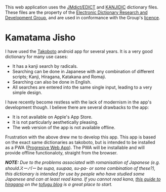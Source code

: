 This web application uses the
[JMdict/EDICT](http://www.edrdg.org/wiki/index.php/JMdict-EDICT_Dictionary_Project)
and [KANJIDIC](http://www.edrdg.org/wiki/index.php/KANJIDIC_Project) dictionary
files. These files are the property of the [Electronic Dictionary Research and
Development Group](http://www.edrdg.org/), and are used in conformance with the
Group's [licence](http://www.edrdg.org/edrdg/licence.html).

# Kamatama Jisho

I have used the [Takoboto](http://takoboto.jp/) android app for several years.
It is a very good dictionary for many use cases:

- It has a kanji search by radicals.
- Searching can be done in Japanese with any combination of different scripts;
  Kanji, Hiragana, Katakana and Romaji.
- Searching can also be done in English.
- All searches are entered into the same single input, leading to a very simple
  design.

I have recently become restless with the lack of modernism in the app's
development though. I believe there are several drawbacks to the app:

- It is not available on Apple's App Store.
- It is not particularly aesthetically pleasing.
- The web version of the app is not available offline.

Frustration with the above drew me to develop this app. This app is based on the
exact same dictionaries as takoboto, but is intended to be installed as a PWA
([Progresive Web
App](https://developer.mozilla.org/en-US/docs/Web/Progressive_web_apps)). The
PWA will be installable and will provide offline functionaloty, straight from
the browser.

_**NOTE:** Due to the problems associated with romanisation of Japanese (e.g.
shouldスーパー be supa, suupaa, su-pa- or some combination of these?), this
dictionary is intended for use by people who have studied some Japanese and can
at least read kana. If you cannot read kana, [this guide to
hiragana](https://www.tofugu.com/japanese/learn-hiragana/) on the [tofugu
blog](https://www.tofugu.com/) is a great place to start._
